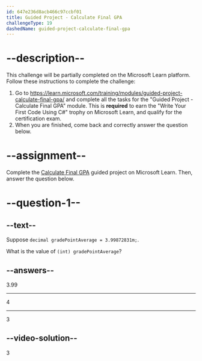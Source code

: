 ```yaml
---
id: 647e236d8acb466c97ccbf01
title: Guided Project - Calculate Final GPA
challengeType: 19
dashedName: guided-project-calculate-final-gpa
---
```


# --description--

This challenge will be partially completed on the Microsoft Learn platform. Follow these instructions to complete the challenge:

1. Go to <a href="https://learn.microsoft.com/training/modules/guided-project-calculate-final-gpa/" target="_blank" rel="noreferrer">https://learn.microsoft.com/training/modules/guided-project-calculate-final-gpa/</a> and complete all the tasks for the "Guided Project - Calculate Final GPA" module. This is **required** to earn the "Write Your First Code Using C#" trophy on Microsoft Learn, and qualify for the certification exam.
1. When you are finished, come back and correctly answer the question below.

# --assignment--

Complete the <a href="https://learn.microsoft.com/training/modules/guided-project-calculate-final-gpa/" target="_blank" rel="noreferrer">Calculate Final GPA</a> guided project on Microsoft Learn. Then, answer the question below.

# --question-1--

## --text--

Suppose `decimal gradePointAverage = 3.99872831m;`.

What is the value of `(int) gradePointAverage`?

## --answers--

3.99

---

4

---

3

## --video-solution--

3
